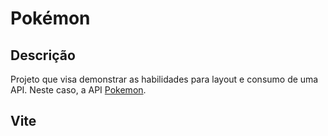 # Pokémon

## Descrição

Projeto que visa demonstrar as habilidades para layout e consumo de uma API. Neste caso, a API [Pokemon](https://pokeapi.co/).

## Vite
